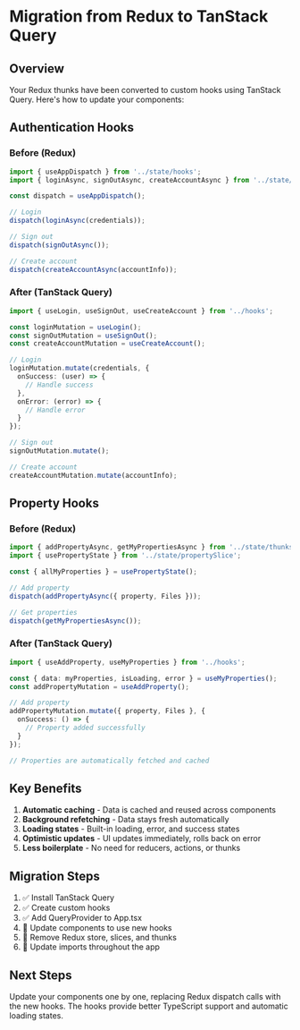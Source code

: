 # Migration from Redux to TanStack Query

## Overview
Your Redux thunks have been converted to custom hooks using TanStack Query. Here's how to update your components:

## Authentication Hooks

### Before (Redux)
```typescript
import { useAppDispatch } from '../state/hooks';
import { loginAsync, signOutAsync, createAccountAsync } from '../state/thunks';

const dispatch = useAppDispatch();

// Login
dispatch(loginAsync(credentials));

// Sign out
dispatch(signOutAsync());

// Create account
dispatch(createAccountAsync(accountInfo));
```

### After (TanStack Query)
```typescript
import { useLogin, useSignOut, useCreateAccount } from '../hooks';

const loginMutation = useLogin();
const signOutMutation = useSignOut();
const createAccountMutation = useCreateAccount();

// Login
loginMutation.mutate(credentials, {
  onSuccess: (user) => {
    // Handle success
  },
  onError: (error) => {
    // Handle error
  }
});

// Sign out
signOutMutation.mutate();

// Create account
createAccountMutation.mutate(accountInfo);
```

## Property Hooks

### Before (Redux)
```typescript
import { addPropertyAsync, getMyPropertiesAsync } from '../state/thunks';
import { usePropertyState } from '../state/propertySlice';

const { allMyProperties } = usePropertyState();

// Add property
dispatch(addPropertyAsync({ property, Files }));

// Get properties
dispatch(getMyPropertiesAsync());
```

### After (TanStack Query)
```typescript
import { useAddProperty, useMyProperties } from '../hooks';

const { data: myProperties, isLoading, error } = useMyProperties();
const addPropertyMutation = useAddProperty();

// Add property
addPropertyMutation.mutate({ property, Files }, {
  onSuccess: () => {
    // Property added successfully
  }
});

// Properties are automatically fetched and cached
```

## Key Benefits

1. **Automatic caching** - Data is cached and reused across components
2. **Background refetching** - Data stays fresh automatically
3. **Loading states** - Built-in loading, error, and success states
4. **Optimistic updates** - UI updates immediately, rolls back on error
5. **Less boilerplate** - No need for reducers, actions, or thunks

## Migration Steps

1. ✅ Install TanStack Query
2. ✅ Create custom hooks
3. ✅ Add QueryProvider to App.tsx
4. 🔄 Update components to use new hooks
5. 🔄 Remove Redux store, slices, and thunks
6. 🔄 Update imports throughout the app

## Next Steps

Update your components one by one, replacing Redux dispatch calls with the new hooks. The hooks provide better TypeScript support and automatic loading states.